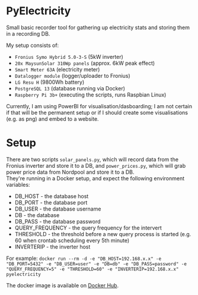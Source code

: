 # PyElectricity
Small basic recorder tool for gathering up electricity stats and storing them in a recording DB.

My setup consists of:
- `Fronius Symo Hybrid 5.0-3-S` (5kW inverter)
- `20x MaysunSolar 310Wp panels` (approx. 6kW peak effect)
- `Smart Meter 63A` (electricity meter)
- `Datalogger module` (logger/uploader to Fronius)
- `LG Resu H` (9800Wh battery)
- `PostgreSQL 13` (database running via Docker)
- `Raspberry Pi 3b+` (executing the scripts, runs Raspbian Linux)

Currently, I am using PowerBI for visualisation/dasboarding; I am not certain if that will be the permanent setup or if I should create some visualisations (e.g. as png) and embed to a website.

# Setup
There are two scripts `solar_panels.py`, which will record data from the Fronius inverter and store it to a DB, and `power_prices.py`, which will grab power price data from Nordpool and store it to a DB.  
They're running in a Docker setup, and expect the following environment variables:
- DB_HOST - the database host
- DB_PORT - the database port
- DB_USER - the database username
- DB - the database
- DB_PASS - the database password
- QUERY_FREQUENCY - the query frequency for the intervert
- THRESHOLD - the threshold before a new query process is started (e.g. 60 when crontab scheduling every 5th minute)
- INVERTERIP - the inverter host

For example: 
```docker run --rm -d -e "DB_HOST=192.168.x.x" -e "DB_PORT=5432" -e "DB_USER=user" -e "DB=db" -e "DB_PASS=password" -e "QUERY_FREQUENCY=5" -e "THRESHOLD=60" -e "INVERTERIP=192.168.x.x" pyelectricity```

The docker image is available on [Docker Hub](https://hub.docker.com/repository/docker/antra/pyelectricity/general).